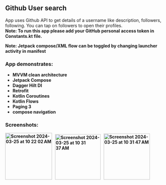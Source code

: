<h2>Github User search</h2>

App uses Github API to get details of a username like description, followers, following.
You can tap on followers to open their profiles.
<br><b> Note: To run this app please add your GitHub personal access token in Constants.kt file.</b>

<b>Note: Jetpack compose/XML flow can  be toggled by changing launcher activity in manifest

<h3>App demonstrates:</h3>
<ul>
<li>MVVM clean architecture</li>
<li>Jetpack Compose</li>
<li>Dagger Hilt DI</li>
<li>Retrofit</li>
<li>Kotlin Coroutines</li>
<li>Kotlin Flows
<li>Paging 3</li>
<li>compose navigation</li>
</ul>



<h3>Screenshots:</h3>
<img width="150" alt="Screenshot 2024-03-25 at 10 22 02 AM" src="https://github.com/dhirajuchil007/GithubUserSearch/assets/11347648/a3b8fa5c-0568-484b-abbe-52c2133de7ba">
&nbsp
<img width="146" alt="Screenshot 2024-03-25 at 10 31 37 AM" src="https://github.com/dhirajuchil007/GithubUserSearch/assets/11347648/10fc8116-f764-4b8b-91d0-6901454a7403">
&nbsp
<img width="148" alt="Screenshot 2024-03-25 at 10 31 47 AM" src="https://github.com/dhirajuchil007/GithubUserSearch/assets/11347648/8436d083-9af7-42da-a3a6-fc26e0797a4a">



